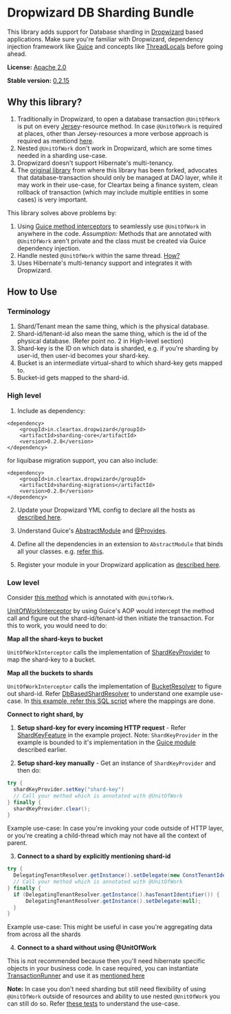 # Dropwizard DB Sharding Bundle

This library adds support for Database sharding in [Dropwizard](https://www.dropwizard.io) based applications.
Make sure you're familiar with Dropwizard, dependency injection framework like [Guice](https://github.com/google/guice) and concepts like [ThreadLocals](https://docs.oracle.com/javase/7/docs/api/java/lang/ThreadLocal.html) before going ahead.

**License:** [Apache 2.0](http://www.apache.org/licenses/LICENSE-2.0)

**Stable version:** [0.2.15](https://mvnrepository.com/artifact/in.cleartax.dropwizard/sharding-core/0.2.15)

## Why this library?
1. Traditionally in Dropwizard, to open a database transaction ```@UnitOfWork``` is put on every [Jersey](https://jersey.github.io/)-resource method. In case ```@UnitOfWork``` is required at places, other than Jersey-resources a more verbose approach is required as mentiond [here](https://github.com/dropwizard/dropwizard/pull/1361).
2. Nested ```@UnitOfWork``` don't work in Dropwizard, which are some times needed in a sharding use-case.
3. Dropwizard doesn't support Hibernate's multi-tenancy.
4. The [original library](https://github.com/santanusinha/dropwizard-db-sharding-bundle) from where this library has been forked, advocates that database-transaction should only be managed at DAO layer, while it may work in their use-case, for Cleartax being a finance system, clean rollback of transaction (which may include multiple entities in some cases) is very important.

This library solves above problems by:
1. Using [Guice method interceptors](https://github.com/google/guice/wiki/AOP#example-forbidding-method-calls-on-weekends) to seamlessly use ```@UnitOfWork``` in anywhere in the code. 
*Assumption:* Methods that are annotated with ```@UnitOfWork``` aren't private and the class must be created via Guice dependency injection.
2. Handle nested ```@UnitOfWork``` within the same thread. [How?](https://github.com/ClearTax/dropwizard-db-sharding-bundle/commit/0f8fc581ebf340c3bcd2a0907539b36714af6b34)
3. Uses Hibernate's multi-tenancy support and integrates it with Dropwizard.

## How to Use 

### Terminology
1. Shard/Tenant mean the same thing, which is the physical database.
2. Shard-id/tenant-id also mean the same thing, which is the id of the physical database. (Refer point no. 2 in High-level section)
3. Shard-key is the ID on which data is sharded, e.g. if you're sharding by user-id, then user-id becomes your shard-key.
4. Bucket is an intermediate virtual-shard to which shard-key gets mapped to.
5. Bucket-id gets mapped to the shard-id.

### High level
1. Include as dependency:
```
<dependency>
    <groupId>in.cleartax.dropwizard</groupId>
    <artifactId>sharding-core</artifactId>
    <version>0.2.8</version>
</dependency>
```

for liquibase migration support, you can also include:
```
<dependency>
    <groupId>in.cleartax.dropwizard</groupId>
    <artifactId>sharding-migrations</artifactId>
    <version>0.2.8</version>
</dependency>
```

2. Update your Dropwizard YML config to declare all the hosts as [described here](https://github.com/ClearTax/dropwizard-db-sharding-bundle/blob/43f3355ee6/sharding-example/src/test/resources/test_with_multitenant.yml#L11).

3. Understand Guice's [AbstractModule](https://github.com/google/guice/wiki/GettingStarted) and [@Provides](https://github.com/google/guice/wiki/ProvidesMethods).

4. Define all the dependencies in an extension to ```AbstractModule``` that binds all your classes. e.g. [refer this](https://github.com/ClearTax/dropwizard-db-sharding-bundle/blob/master/sharding-example/src/main/java/in/cleartax/dropwizard/sharding/application/TestModule.java).

5. Register your module in your Dropwizard application as [described here](https://github.com/ClearTax/dropwizard-db-sharding-bundle/blob/master/sharding-example/src/main/java/in/cleartax/dropwizard/sharding/application/TestApplication.java#L43).

### Low level
Consider [this method](https://github.com/ClearTax/dropwizard-db-sharding-bundle/blob/fd0e46ed71/sharding-example/src/main/java/in/cleartax/dropwizard/sharding/application/TestResource.java#L75) which is annotated with ```@UnitOfWork```.

[UnitOfWorkInterceptor](https://github.com/ClearTax/dropwizard-db-sharding-bundle/blob/fd0e46ed71/sharding-core/src/main/java/in/cleartax/dropwizard/sharding/transactions/UnitOfWorkModule.java#L48) by using Guice's AOP would intercept the method call and figure out the shard-id/tenant-id then initiate the transaction. For this to work, you would need to do:

**Map all the shard-keys to bucket**

```UnitOfWorkInterceptor``` calls the implementation of [ShardKeyProvider](https://github.com/ClearTax/dropwizard-db-sharding-bundle/blob/0f8fc581eb/sharding-core/src/main/java/in/cleartax/dropwizard/sharding/providers/ShardKeyProvider.java) to map the shard-key to a bucket.

**Map all the buckets to shards**

```UnitOfWorkInterceptor``` calls the implementation of [BucketResolver](https://github.com/ClearTax/dropwizard-db-sharding-bundle/blob/0f8fc581eb/sharding-core/src/main/java/in/cleartax/dropwizard/sharding/resolvers/bucket/BucketResolver.java) to figure out shard-id. Refer [DbBasedShardResolver](https://github.com/ClearTax/dropwizard-db-sharding-bundle/blob/0f8fc581eb/sharding-core/src/main/java/in/cleartax/dropwizard/sharding/utils/resolvers/shard/DbBasedShardResolver.java) to understand one example use-case.
In [this example, refer this SQL script](https://github.com/ClearTax/dropwizard-db-sharding-bundle/blob/0f8fc581eb/sharding-example/src/test/resources/default_shard_config.sql#L31) where the mappings are done.

**Connect to right shard, by**
1. **Setup shard-key for every incoming HTTP request** - Refer [ShardKeyFeature](https://github.com/ClearTax/dropwizard-db-sharding-bundle/blob/fd0e46ed71/sharding-example/src/main/java/in/cleartax/dropwizard/sharding/application/ShardKeyFeature.java) in the example project. Note: ```ShardKeyProvider``` in the example is bounded to it's implementation in the [Guice module](https://github.com/ClearTax/dropwizard-db-sharding-bundle/blob/0f8fc581ebf340c3bcd2a0907539b36714af6b34/sharding-example/src/main/java/in/cleartax/dropwizard/sharding/application/TestModule.java#L60) described earlier.

2. **Setup shard-key manually** - Get an instance of ```ShardKeyProvider``` and then do:
```java
try {
  shardKeyProvider.setKey("shard-key")
  // Call your method which is annotated with @UnitOfWork
} finally {
  shardKeyProvider.clear();
}
```
Example use-case: In case you're invoking your code outside of HTTP layer, or you're creating a child-thread which may not have all the context of parent.

3. **Connect to a shard by explicitly mentioning shard-id**
```java
try {
  DelegatingTenantResolver.getInstance().setDelegate(new ConstTenantIdentifierResolver("your shard-id/tenant-id"));
  // Call your method which is annotated with @UnitOfWork
} finally {
  if (DelegatingTenantResolver.getInstance().hasTenantIdentifier()) {
      DelegatingTenantResolver.getInstance().setDelegate(null);
  }
}
```
Example use-case: This might be useful in case you're aggregating data from across all the shards

4. **Connect to a shard without using @UnitOfWork**

This is not recommended because then you'll need hibernate specific objects in your business code. In case required, you can instantiate [TransactionRunner](https://github.com/ClearTax/dropwizard-db-sharding-bundle/blob/master/sharding-core/src/main/java/in/cleartax/dropwizard/sharding/transactions/TransactionRunner.java) and use it as [mentioned here](https://github.com/ClearTax/dropwizard-db-sharding-bundle/blob/0f8fc581eb/sharding-core/src/main/java/in/cleartax/dropwizard/sharding/transactions/UnitOfWorkModule.java#L79)


**Note:** In case you don't need sharding but still need flexibility of using ```@UnitOfWork``` outside of resources and ability to use nested ```@UnitOfWork``` you can still do so. Refer [these tests](https://github.com/ClearTax/dropwizard-db-sharding-bundle/blob/master/sharding-example/src/test/java/in/cleartax/dropwizard/sharding/test/sampleapp/TestSuiteWithoutMultiTenancy.java) to understand the use-case.
